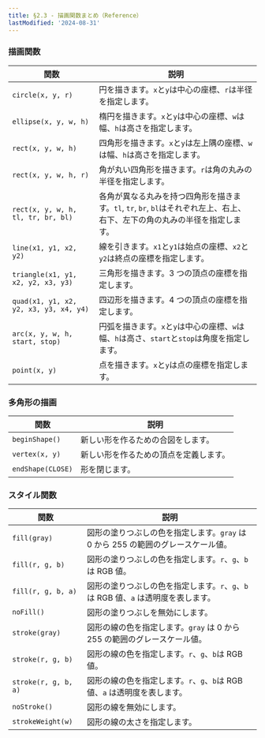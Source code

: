 ```yaml
---
title: §2.3 - 描画関数まとめ（Reference）
lastModified: '2024-08-31'
---
```


### 描画関数

| 関数                                   | 説明                                                                                                                         |
| -------------------------------------- | ---------------------------------------------------------------------------------------------------------------------------- |
| `circle(x, y, r)`                      | 円を描きます。`x`と`y`は中心の座標、`r`は半径を指定します。                                                                  |
| `ellipse(x, y, w, h)`                  | 楕円を描きます。`x`と`y`は中心の座標、`w`は幅、`h`は高さを指定します。                                                       |
| `rect(x, y, w, h)`                     | 四角形を描きます。`x`と`y`は左上隅の座標、`w`は幅、`h`は高さを指定します。                                                   |
| `rect(x, y, w, h, r)`                  | 角が丸い四角形を描きます。`r`は角の丸みの半径を指定します。                                                                  |
| `rect(x, y, w, h, tl, tr, br, bl)`     | 各角が異なる丸みを持つ四角形を描きます。`tl`, `tr`, `br`, `bl`はそれぞれ左上、右上、右下、左下の角の丸みの半径を指定します。 |
| `line(x1, y1, x2, y2)`                 | 線を引きます。`x1`と`y1`は始点の座標、`x2`と`y2`は終点の座標を指定します。                                                   |
| `triangle(x1, y1, x2, y2, x3, y3)`     | 三角形を描きます。3 つの頂点の座標を指定します。                                                                             |
| `quad(x1, y1, x2, y2, x3, y3, x4, y4)` | 四辺形を描きます。4 つの頂点の座標を指定します。                                                                             |
| `arc(x, y, w, h, start, stop)`         | 円弧を描きます。`x`と`y`は中心の座標、`w`は幅、`h`は高さ、`start`と`stop`は角度を指定します。                                |
| `point(x, y)`                          | 点を描きます。`x`と`y`は点の座標を指定します。                                                                               |

### 多角形の描画

| 関数              | 説明                                   |
| ----------------- | -------------------------------------- |
| `beginShape()`    | 新しい形を作るための合図をします。     |
| `vertex(x, y)`    | 新しい形を作るための頂点を定義します。 |
| `endShape(CLOSE)` | 形を閉じます。                         |

### スタイル関数

| 関数                 | 説明                                                                               |
| -------------------- | ---------------------------------------------------------------------------------- |
| `fill(gray)`         | 図形の塗りつぶしの色を指定します。`gray` は 0 から 255 の範囲のグレースケール値。  |
| `fill(r, g, b)`      | 図形の塗りつぶしの色を指定します。`r`、`g`、`b`は RGB 値。                         |
| `fill(r, g, b, a)`   | 図形の塗りつぶしの色を指定します。`r`、`g`、`b`は RGB 値、`a` は透明度を表します。 |
| `noFill()`           | 図形の塗りつぶしを無効にします。                                                   |
| `stroke(gray)`       | 図形の線の色を指定します。`gray` は 0 から 255 の範囲のグレースケール値。          |
| `stroke(r, g, b)`    | 図形の線の色を指定します。`r`、`g`、`b`は RGB 値。                                 |
| `stroke(r, g, b, a)` | 図形の線の色を指定します。`r`、`g`、`b`は RGB 値、`a` は透明度を表します。         |
| `noStroke()`         | 図形の線を無効にします。                                                           |
| `strokeWeight(w)`    | 図形の線の太さを指定します。                                                       |
